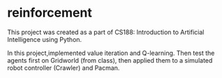 # reinforcement

This project was created as a part of CS188: Introduction to Artificial Intelligence using Python.

In this project,implemented value iteration and Q-learning. Then test the agents first on Gridworld (from class), then applied them to a simulated robot controller (Crawler) and Pacman.
